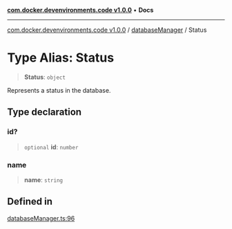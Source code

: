 [**com.docker.devenvironments.code v1.0.0**](../../README.md) • **Docs**

***

[com.docker.devenvironments.code v1.0.0](../../README.md) / [databaseManager](../README.md) / Status

# Type Alias: Status

> **Status**: `object`

Represents a status in the database.

## Type declaration

### id?

> `optional` **id**: `number`

### name

> **name**: `string`

## Defined in

[databaseManager.ts:96](https://github.com/diego-dini/API-de-Gerenciamento-de-Tarefas/blob/0a729810d2cf26a474d52eec41dd5669ce3252ea/src/databaseManager.ts#L96)
